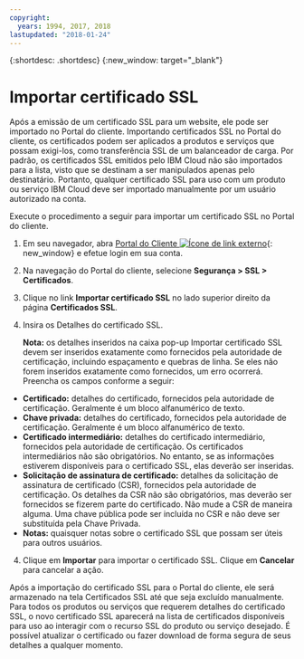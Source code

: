 ```yaml
---
copyright:
  years: 1994, 2017, 2018
lastupdated: "2018-01-24"
---
```


{:shortdesc: .shortdesc}
{:new_window: target="_blank"}

# Importar certificado SSL

Após a emissão de um certificado SSL para um website, ele pode ser importado no
Portal do cliente. Importando certificados SSL no Portal do cliente, os certificados
podem ser aplicados a produtos e serviços que possam exigi-los, como transferência SSL de
um balanceador de carga. Por padrão, os certificados SSL emitidos pelo IBM Cloud não são
importados para a lista, visto que se destinam a ser manipulados apenas pelo destinatário. Portanto,
qualquer certificado SSL para uso com um produto ou serviço IBM Cloud deve ser
importado manualmente por um usuário autorizado na conta.

Execute o procedimento a seguir para importar um certificado SSL no Portal do
cliente.

1. Em seu navegador, abra [Portal do Cliente ![Ícone de link externo](../../icons/launch-glyph.svg "Ícone de link externo")](https://control.softlayer.com/){: new_window} e efetue login em sua conta.
2. Na navegação do Portal do cliente, selecione **Segurança > SSL > Certificados**.
3. Clique no link **Importar certificado SSL** no lado superior direito da página **Certificados SSL**.
2. Insira os Detalhes do certificado SSL. 

	**Nota:** os detalhes inseridos na caixa pop-up Importar certificado
SSL devem ser inseridos exatamente como fornecidos pela autoridade de certificação,
incluindo espaçamento e quebras de linha. Se eles não forem inseridos exatamente como fornecidos, um erro ocorrerá. Preencha os campos conforme a seguir:
  - **Certificado:** detalhes do certificado, fornecidos pela autoridade de certificação. Geralmente é um bloco alfanumérico de texto.
  - **Chave privada:** detalhes do certificado, fornecidos pela autoridade de certificação. Geralmente é um bloco alfanumérico de texto.
  - **Certificado intermediário:** detalhes do certificado intermediário, fornecidos pela autoridade de certificação. Os certificados intermediários não são obrigatórios. No entanto, se as informações estiverem disponíveis para o certificado SSL, elas deverão ser inseridas.
  - **Solicitação de assinatura de certificado:**
detalhes da solicitação de assinatura de certificado (CSR), fornecidos pela autoridade
de certificação. Os detalhes da CSR não são obrigatórios, mas deverão ser fornecidos se
fizerem parte do certificado. Não mude a CSR de maneira alguma. Uma chave pública pode ser incluída no CSR e não deve ser substituída pela Chave Privada.
  - **Notas:** quaisquer notas sobre o certificado SSL que possam ser úteis para outros usuários.
4. Clique em **Importar** para importar o certificado SSL. Clique em **Cancelar** para cancelar a ação.

Após a importação do certificado SSL para o Portal do cliente, ele será armazenado
na tela Certificados SSL até que seja excluído manualmente. Para todos os produtos ou
serviços que requerem detalhes do certificado SSL, o novo certificado SSL aparecerá na
lista de certificados disponíveis para uso ao interagir com o recurso SSL do produto
ou serviço desejado. É possível atualizar o certificado ou fazer download de forma segura
de seus detalhes a qualquer momento.
